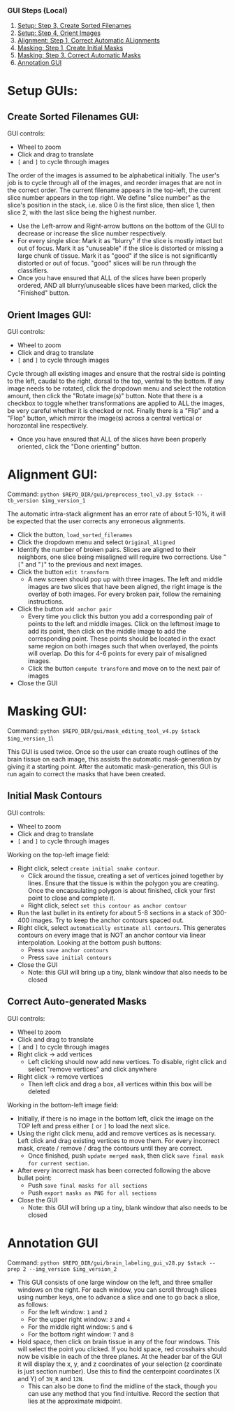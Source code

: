 ### GUI Steps (Local)

1) [Setup: Step 3, Create Sorted Filenames](#create-sorted-filenames-gui)
2) [Setup: Step 4, Orient Images](#orient-images-gui)
3) [Alignment: Step 1, Correct Automatic ALignments](#alignment-gui)
4) [Masking: Step 1, Create Initial Masks](#initial-mask-contours)
5) [Masking: Step 3, Correct Automatic Masks](#correct-auto-generated-masks)
6) [Annotation GUI](#annotation-gui)

# Setup GUIs:

## Create Sorted Filenames GUI:
GUI controls:
- Wheel to zoom
- Click and drag to translate
- `[` and `]` to cycle through images

The order of the images is assumed to be alphabetical initially. The user's job is to cycle through all of the images, and reorder images that are not in the correct order. The current filename appears in the top-left, the current slice number appears in the top right. We define "slice number" as the slice's position in the stack, i.e. slice 0 is the first slice, then slice 1, then slice 2, with the last slice being the highest number.
  - Use the Left-arrow and Right-arrow buttons on the bottom of the GUI to decrease or increase the slice number respectively.
  - For every single slice: Mark it as "blurry" if the slice is mostly intact but out of focus. Mark it as "unuseable" if the slice is distorted or missing a large chunk of tissue. Mark it as "good" if the slice is not significantly distorted or out of focus. "good" slices will be run through the classifiers.
  - Once you have ensured that ALL of the slices have been properly ordered, AND all blurry/unuseable slices have been marked, click the "Finished" button.

## Orient Images GUI:
GUI controls:
- Wheel to zoom
- Click and drag to translate
- `[` and `]` to cycle through images

Cycle through all existing images and ensure that the rostral side is pointing to the left, caudal to the right, dorsal to the top, ventral to the bottom. If any image needs to be rotated, click the dropdown menu and select the rotation amount, then click the "Rotate image(s)" button. Note that there is a checkbox to toggle whether transformations are applied to ALL the images, be very careful whether it is checked or not. Finally there is a "Flip" and a "Flop" button, which mirror the image(s) across a central vertical or horozontal line respectively.
  - Once you have ensured that ALL of the slices have been properly oriented, click the "Done orienting" button.

# Alignment GUI:
Command: `python $REPO_DIR/gui/preprocess_tool_v3.py $stack --tb_version $img_version_1`

The automatic intra-stack alignment has an error rate of about 5-10%, it will be expected that the user corrects any erroneous alignments.
  - Click the button, `load_sorted_filenames`
  - Click the dropdown menu and select `Original_Aligned`
  - Identify the number of broken pairs. Slices are aligned to their neighbors, one slice being misaligned will require two corrections. Use "`[`" and "`]`" to the previous and next images.
  - Click the button `edit transform`
    - A new screen should pop up with three images. The left and middle images are two slices that have been aligned, the right image is the overlay of both images. For every broken pair, follow the remaining instructions.
  - Click the button `add anchor pair`
    - Every time you click this button you add a corresponding pair of points to the left and middle images. Click on the leftmost image to add its point, then click on the middle image to add the corresponding point. These points should be located in the exact same region on both images such that when overlayed, the points will overlap. Do this for 4-6 points for every pair of misaligned images.
    - Click the button `compute transform` and move on to the next pair of images
  - Close the GUI


# Masking GUI:
Command: `python $REPO_DIR/gui/mask_editing_tool_v4.py $stack $img_version_1`\

This GUI is used twice. Once so the user can create rough outlines of the brain tissue on each image, this assists the automatic mask-generation by giving it a starting point. After the automatic mask-generation, this GUI is run again to correct the masks that have been created.

## Initial Mask Contours
GUI controls:
- Wheel to zoom
- Click and drag to translate
- `[` and `]` to cycle through images

Working on the top-left image field:
  - Right click, select `create initial snake contour`.
    - Click around the tissue, creating a set of vertices joined together by lines. Ensure that the tissue is within the polygon you are creating. Once the encapsulating polygon is about finished, click your first point to close and complete it.
    - Right click, select `set this contour as anchor contour`
  - Run the last bullet in its entirety for about 5-8 sections in a stack of 300-400 images. Try to keep the anchor contours spaced out.
  - Right click, select `automatically estimate all contours`. This generates contours on every image that is NOT an anchor contour via linear interpolation.
  Looking at the bottom push buttons: 
    - Press `save anchor contours`
    - Press `save initial contours`
  - Close the GUI
    - Note: this GUI will bring up a tiny, blank window that also needs to be closed

## Correct Auto-generated Masks
GUI controls:
- Wheel to zoom
- Click and drag to translate
- `[` and `]` to cycle through images
- Right click -> add vertices
  - Left clicking should now add new vertices. To disable, right click and select "remove vertices" and click anywhere
- Right click -> remove vertices
  - Then left click and drag a box, all vertices within this box will be deleted

Working in the bottom-left image field:
  - Initially, if there is no image in the bottom left, click the image on the TOP left and press either `[` or `]` to load the next slice.
  - Using the right click menu, add and remove vertices as is necessary. Left click and drag existing vertices to move them. For every incorrect mask, create / remove / drag the contours until they are correct.
    - Once finished, push `update merged mask`, then click `save final mask for current section`.
  - After every incorrect mask has been corrected following the above bullet point:
    - Push `save final masks for all sections`
    - Push `export masks as PNG for all sections`
  - Close the GUI
    - Note: this GUI will bring up a tiny, blank window that also needs to be closed


# Annotation GUI
Command: `python $REPO_DIR/gui/brain_labeling_gui_v28.py $stack --prep 2 --img_version $img_version_2`

- This GUI consists of one large window on the left, and three smaller windows on the right. For each window, you can scroll through slices using number keys, one to advance a slice and one to go back a slice, as follows:
  - For the left window: `1` and `2`
  - For the upper right window: `3` and `4`
  - For the middle right window: `5` and `6`
  - For the bottom right window: `7` and `8`
- Hold space, then click on brain tissue in any of the four windows. This will select the point you clicked. If you hold space, red crosshairs should now be visible in each of the three planes. At the header bar of the GUI it will display the x, y, and z coordinates of your selection (z coordinate is just section number). Use this to find the centerpoint coordinates (X and Y) of `3N_R` and `12N`.
  - This can also be done to find the midline of the stack, though you can use any method that you find intuitive. Record the section that lies at the approximate midpoint.
